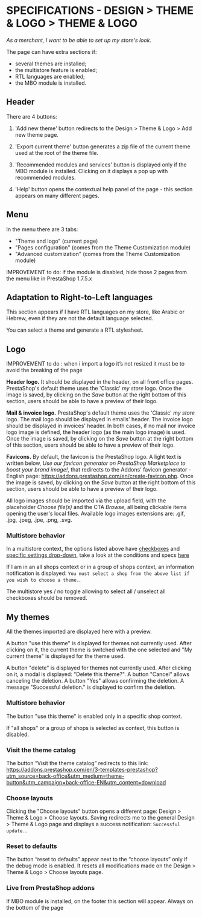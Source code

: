 # SPECIFICATIONS - DESIGN > THEME & LOGO > THEME & LOGO


_As a merchant, I want to be able to set up my store's look._

The page can have extra sections if:

 - several themes are installed;<br>
 - the multistore feature is enabled;<br>
 - RTL languages are enabled;<br>
 - the MBO module is installed.


## Header

There are 4 buttons: 

1. 'Add new theme' button redirects to the Design > Theme & Logo > Add new theme page.

2. 'Export current theme' button generates a zip file of the current theme used at the root of the theme file.

3. 'Recommended modules and services' button is displayed only if the MBO module is installed. Clicking on it displays a pop up with recommended modules. 

4. 'Help' button opens the contextual help panel of the page - this section appears on many different pages.

## Menu

In the menu there are 3 tabs: 

- "Theme and logo" (current page) 
- "Pages configuration" (comes from the Theme Customization module)
- "Advanced customization" (comes from the Theme Customization module)

IMPROVEMENT to do: if the module is disabled, hide those 2 pages from the menu like in PrestaShop 1.7.5.x

## Adaptation to Right-to-Left languages

This section appears if I have RTL languages on my store, like Arabic or Hebrew, even if they are not the default language selected.

You can select a theme and generate a RTL stylesheet.

## Logo 

IMPROVEMENT to do : when i import a logo it’s not resized it must be to avoid the breaking of the page

**Header logo.** It should be displayed in the header, on all front office pages. PrestaShop's default theme uses the 'Classic' _my store_ logo. Once the image is saved, by clicking on the _Save_ button at the right bottom of this section, users should be able to have a preview of their logo.

**Mail & invoice logo.** PrestaShop's default theme uses the 'Classic' _my store_ logo. The mail logo should be displayed in emails' header. The invoice logo should be displayed in invoices' header. In both cases, if no mail nor invoice logo image is defined, the header logo (as the main logo image) is used. Once the image is saved, by clicking on the _Save_ button at the right bottom of this section, users should be able to have a preview of their logo.

**Favicons.** By default, the favicon is the PrestaShop logo. A light text is written below, _Use our favicon generator on PrestaShop Marketplace to boost your brand image!_, that redirects to the Addons' favicon generator - English page: https://addons.prestashop.com/en/create-favicon.php. Once the image is saved, by clicking on the _Save_ button at the right bottom of this section, users should be able to have a preview of their logo.

All logo images should be imported via the upload field, with the placeholder _Choose file(s)_ and the CTA _Browse_, all being clickable items opening the user's local files. Available logo images extensions are: .gif, .jpg, .jpeg, .jpe, .png, .svg.


### Multistore behavior

In a multistore context, the options listed above have [checkboxes](https://github.com/PrestaShop/PrestaShop/issues/19375) and [specific settings drop-down](https://github.com/PrestaShop/PrestaShop/issues/19327), take a look at the conditions and specs [here](https://github.com/PrestaShop/prestashop-specs/blob/master/back-office/multistoregeneralspecs.md)

If I am in an all shops context or in a group of shops context, an information notification is displayed: `You must select a shop from the above list if you wish to choose a theme.`.

The multistore yes / no toggle allowing to select all / unselect all checkboxes should be removed.

## My themes 

All the themes imported are displayed here with a preview.

A button "use this theme" is displayed for themes not currently used. After clicking on it, the current theme is switched with the one selected and "My current theme" is displayed for the theme used.

A button "delete" is displayed for themes not currently used. After clicking on it, a modal is displayed: "Delete this theme?". A button "Cancel" allows canceling the deletion. A button "Yes" allows confirming the deletion. A message "Successful deletion." is displayed to confirm the deletion.

### Multistore behavior

The button "use this theme" is enabled only in a specific shop context.

If "all shops" or a group of shops is selected as context, this button is disabled.

### Visit the theme catalog 

The button “Visit the theme catalog” redirects to this link: https://addons.prestashop.com/en/3-templates-prestashop?utm_source=back-office&utm_medium=theme-button&utm_campaign=back-office-EN&utm_content=download

### Choose layouts 

Clicking the "Choose layouts" button opens a different page: Design > Theme & Logo > Choose layouts. Saving redirects me to the general Design > Theme & Logo page and displays a success notification: `Successful update.`.

### Reset to defaults

The button “reset to defaults” appear next to the “choose layouts” only if the debug mode is enabled.
It resets all modifications made on the Design > Theme & Logo > Choose layouts page.

### Live from PrestaShop addons

If MBO module is installed, on the footer this section will appear. Always on the bottom of the page
